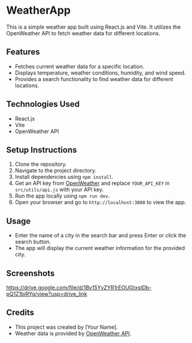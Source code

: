 # WeatherApp

This is a simple weather app built using React.js and Vite. It utilizes the OpenWeather API to fetch weather data for different locations.

## Features

- Fetches current weather data for a specific location.
- Displays temperature, weather conditions, humidity, and wind speed.
- Provides a search functionality to find weather data for different locations.

## Technologies Used

- React.js
- Vite
- OpenWeather API

## Setup Instructions

1. Clone the repository.
2. Navigate to the project directory.
3. Install dependencies using `npm install`.
4. Get an API key from [OpenWeather](https://openweathermap.org/api) and replace `YOUR_API_KEY` in `src/utils/api.js` with your API key.
5. Run the app locally using `npm run dev`.
6. Open your browser and go to `http://localhost:3000` to view the app.

## Usage

- Enter the name of a city in the search bar and press Enter or click the search button.
- The app will display the current weather information for the provided city.

## Screenshots

https://drive.google.com/file/d/1Bv15YyZYR1rEOUGtxstDb-pQ1Z1biRYg/view?usp=drive_link

## Credits

- This project was created by [Your Name].
- Weather data is provided by [OpenWeather API](https://openweathermap.org/api).
